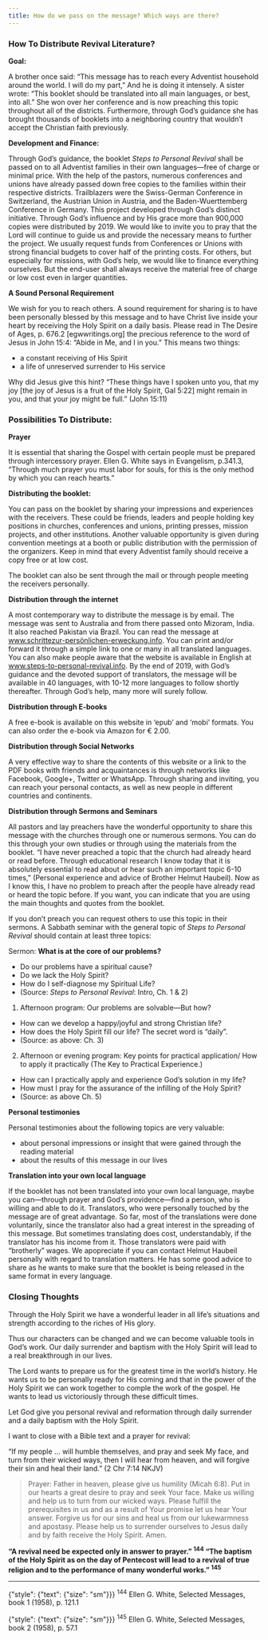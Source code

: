 ```yaml
---
title: How do we pass on the message? Which ways are there?
---
```


### How To Distribute Revival Literature?

**Goal:**

A brother once said: “This message has to reach every Adventist household around the world. I will do my part,” And he is doing it intensely. A sister wrote: “This booklet should be translated into all main languages, or best, into all.” She won over her conference and is now preaching this topic throughout all of the districts. Furthermore, through God’s guidance she has brought thousands of booklets into a neighboring country that wouldn’t accept the Christian faith previously.

**Development and Finance:**

Through God’s guidance, the booklet _Steps to Personal Revival_ shall be passed on to all Adventist families in their own languages—free of charge or minimal price. With the help of the pastors, numerous conferences and unions have already passed down free copies to the families within their respective districts. Trailblazers were the Swiss-German Conference in Switzerland, the Austrian Union in Austria, and the Baden-Wuerttemberg Conference in Germany. This project developed through God’s distinct initiative. Through God’s influence and by His grace more than 900,000 copies were distributed by 2019. We would like to invite you to pray that the Lord will continue to guide us and provide the necessary means to further the project. We usually request funds from Conferences or Unions with strong financial budgets to cover half of the printing costs. For others, but especially for missions, with God’s help, we would like to finance everything ourselves. But the end-user shall always receive the material free of charge or low cost even in larger quantities.

**A Sound Personal Requirement**

We wish for you to reach others. A sound requirement for sharing is to have been personally blessed by this message and to have Christ live inside your heart by receiving the Holy Spirit on a daily basis. Please read in The Desire of Ages, p. 676.2 [egwwritings.org] the precious reference to the word of Jesus in John 15:4: “Abide in Me, and I in you.” This means two things:

- a constant receiving of His Spirit
- a life of unreserved surrender to His service

Why did Jesus give this hint? “These things have I spoken unto you, that my joy [the joy of Jesus is a fruit of the Holy Spirit, Gal 5:22] might remain in you, and that your joy might be full.” (John 15:11)

### Possibilities To Distribute:

**Prayer**

It is essential that sharing the Gospel with certain people must be prepared through intercessory prayer. Ellen G. White says in Evangelism, p.341.3, “Through much prayer you must labor for souls, for this is the only method by which you can reach hearts.”

**Distributing the booklet:**

You can pass on the booklet by sharing your impressions and experiences with the receivers. These could be friends, leaders and people holding key positions in churches, conferences and unions, printing presses, mission projects, and other institutions. Another valuable opportunity is given during convention meetings at a booth or public distribution with the permission of the organizers. Keep in mind that every Adventist family should receive a copy free or at low cost.

The booklet can also be sent through the mail or through people meeting the receivers personally.

**Distribution through the internet**

A most contemporary way to distribute the message is by email. The message was sent to Australia and from there passed onto Mizoram, India. It also reached Pakistan via Brazil. You can read the message at www.schrittezur-persönlichen-erweckung.info. You can print and/or forward it through a simple link to one or many in all translated languages. You can also make people aware that the website is available in English at www.steps-to-personal-revival.info. By the end of 2019, with God’s guidance and the devoted support of translators, the message will be available in 40 languages, with 10-12 more languages to follow shortly thereafter. Through God’s help, many more will surely follow.

**Distribution through E-books**

A free e-book is available on this website in ‘epub’ and ‘mobi’ formats. You can also order the e-book via Amazon for € 2.00.

**Distribution through Social Networks**

A very effective way to share the contents of this website or a link to the PDF books with friends and acquaintances is through networks like Facebook, Google+, Twitter or WhatsApp. Through sharing and inviting, you can reach your personal contacts, as well as new people in different countries and continents.

**Distribution through Sermons and Seminars**

All pastors and lay preachers have the wonderful opportunity to share this message with the churches through one or numerous sermons. You can do this through your own studies or through using the materials from the booklet. “I have never preached a topic that the church had already heard or read before. Through educational research I know today that it is absolutely essential to read about or hear such an important topic 6-10 times,” (Personal experience and advice of Brother Helmut Haubeil). Now as I know this, I have no problem to preach after the people have already read or heard the topic before. If you want, you can indicate that you are using the main thoughts and quotes from the booklet.

If you don’t preach you can request others to use this topic in their sermons. A Sabbath seminar with the general topic of _Steps to Personal Revival_ should contain at least three topics:

Sermon: **What is at the core of our problems?**
- Do our problems have a spiritual cause?
- Do we lack the Holy Spirit?
- How do I self-diagnose my Spiritual Life?
- (Source: _Steps to Personal Revival_: Intro, Ch. 1 & 2)

1. Afternoon program: Our problems are solvable—But how?
- How can we develop a happy/joyful and strong Christian life?
- How does the Holy Spirit fill our life? The secret word is “daily”.
- (Source: as above: Ch. 3)

2. Afternoon or evening program: Key points for practical application/ How to apply it practically (The Key to Practical Experience.)
- How can I practically apply and experience God’s solution in my life?
- How must I pray for the assurance of the infilling of the Holy Spirit?
- (Source: as above Ch. 5)

**Personal testimonies**

Personal testimonies about the following topics are very valuable:

- about personal impressions or insight that were gained through the reading material
- about the results of this message in our lives

**Translation into your own local language**

If the booklet has not been translated into your own local language, maybe you can—through prayer and God’s providence—find a person, who is willing and able to do it. Translators, who were personally touched by the message are of great advantage. So far, most of the translations were done voluntarily, since the translator also had a great interest in the spreading of this message. But sometimes translating does cost, understandably, if the translator has his income from it. Those translators were paid with “brotherly” wages. We apopreciate if you can contact Helmut Haubeil personally with regard to translation matters. He has some good advice to share as he wants to make sure that the booklet is being released in the same format in every language.

### Closing Thoughts

Through the Holy Spirit we have a wonderful leader in all life’s situations and strength according to the riches of His glory.

Thus our characters can be changed and we can become valuable tools in God’s work. Our daily surrender and baptism with the Holy Spirit will lead to a real breakthrough in our lives.

The Lord wants to prepare us for the greatest time in the world’s history. He wants us to be personally ready for His coming and that in the power of the Holy Spirit we can work together to comple the work of the gospel. He wants to lead us victoriously through these difficult times.

Let God give you personal revival and reformation through daily surrender and a daily baptism with the Holy Spirit.

I want to close with a Bible text and a prayer for revival:

“If my people ... will humble themselves, and pray and seek My face, and turn from their wicked ways, then I will hear from heaven, and will forgive their sin and heal their land.” (2 Chr 7:14 NKJV)

> <callout></callout>
> Prayer: Father in heaven, please give us humility (Micah 6:8). Put in our hearts a great desire to pray and seek Your face. Make us willing and help us to turn from our wicked ways. Please fulfill the prerequisites in us and as a result of Your promise let us hear Your answer. Forgive us for our sins and heal us from our lukewarmness and apostasy. Please help us to surrender ourselves to Jesus daily and by faith receive the Holy Spirit. Amen.

**“A revival need be expected only in answer to prayer.” <sup>144</sup> “The baptism of the Holy Spirit as on the day of Pentecost will lead to a revival of true religion and to the performance of many wonderful works.” <sup>145</sup>**

---

{"style": {"text": {"size": "sm"}}}
<sup>144</sup> Ellen G. White, Selected Messages, book 1 (1958), p. 121.1

{"style": {"text": {"size": "sm"}}}
<sup>145</sup> Ellen G. White, Selected Messages, book 2 (1958), p. 57.1